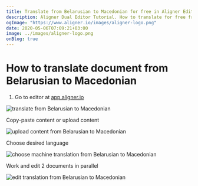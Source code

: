 ```yaml
---
title: Translate from Belarusian to Macedonian for free in Aligner Editor
description: Aligner Dual Editor Tutorial. How to translate for free from Belarusian to Macedonian. Aligner is multilingual document management platform. 
ogImage: "https://www.aligner.io/images/aligner-logo.png"
date: 2020-05-06T07:09:21+03:00
image: ../images/aligner-logo.png
onBlog: true
---
```


# How to translate document from Belarusian to Macedonian

1. Go to editor at [app.aligner.io](https://app.aligner.io "Aligner App web page")

![translate from Belarusian to Macedonian](../aligner-blank-editor.png "translate from Belarusian to Macedonian")

Copy-paste content or upload content

![upload content from Belarusian to Macedonian](../aligner-uploaded-document.png "upload content from Belarusian to Macedonian")

Choose desired language

![choose machine translation from Belarusian to Macedonian](../aligner-language-dropdown.png "choose machine translation from Belarusian to Macedonian")

Work and edit 2 documents in parallel

![edit translation from Belarusian to Macedonian](../aligner-double-sitded-editor.png "edit translation from Belarusian to Macedonian")

